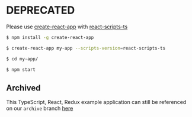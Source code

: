 # DEPRECATED

Please use [create-react-app](https://github.com/facebookincubator/create-react-app) with [react-scripts-ts](https://github.com/wmonk/create-react-app-typescript)

```bash
$ npm install -g create-react-app

$ create-react-app my-app --scripts-version=react-scripts-ts

$ cd my-app/

$ npm start
```

## Archived

This TypeScript, React, Redux example application can still be referenced on our `archive` branch [here](https://github.com/rangle/typescript-react-redux-example/tree/archive)